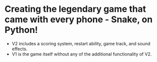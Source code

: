 # Creating the legendary game that came with every phone - Snake, on Python!
- V2 includes a scoring system, restart ability, game track, and sound effects.
- V1 is the game itself without any of the additional functionality of V2.

